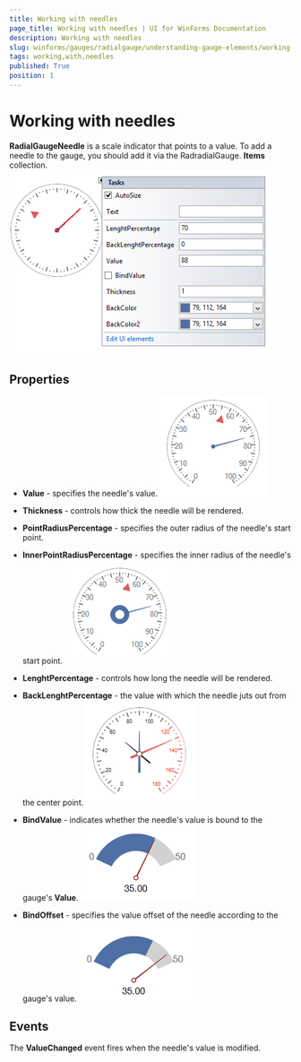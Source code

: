 ```yaml
---
title: Working with needles
page_title: Working with needles | UI for WinForms Documentation
description: Working with needles
slug: winforms/gauges/radialgauge/understanding-gauge-elements/working-with-needles
tags: working,with,needles
published: True
position: 1
---
```


# Working with needles



__RadialGaugeNeedle__ is a scale indicator that points to a value. To add a needle to the gauge, you should add it via the RadradialGauge.
          __Items__ collection. ![radialgauge-understanding-gauge-elements-working-with-needles 001](images/radialgauge-understanding-gauge-elements-working-with-needles001.png)

## Properties

* __Value__ - specifies the needle's value.
            ![radialgauge-understanding-gauge-elements-working-with-needles 002](images/radialgauge-understanding-gauge-elements-working-with-needles002.png)

* __Thickness__ - controls how thick the needle will be rendered.
            

* __PointRadiusPercentage__ - specifies the outer radius of the needle's start point.
            

* __InnerPointRadiusPercentage__ - specifies the inner radius of the needle's start point.
            ![radialgauge-understanding-gauge-elements-working-with-needles 003](images/radialgauge-understanding-gauge-elements-working-with-needles003.png)

* __LenghtPercentage__ - controls how long the needle will be rendered.
            

* __BackLenghtPercentage__ - the value with which the needle juts out from the center point.
            ![radialgauge-understanding-gauge-elements-working-with-needles 004](images/radialgauge-understanding-gauge-elements-working-with-needles004.png)

* __BindValue__ - indicates whether the needle's value is bound to the gauge's __Value__.
            ![radialgauge-understanding-gauge-elements-working-with-needles 005](images/radialgauge-understanding-gauge-elements-working-with-needles005.png)

* __BindOffset__ - specifies the value offset of the needle according to the gauge's value.
            ![radialgauge-understanding-gauge-elements-working-with-needles 006](images/radialgauge-understanding-gauge-elements-working-with-needles006.png)

## Events

The __ValueChanged__ event fires when the needle's value is modified.
      
